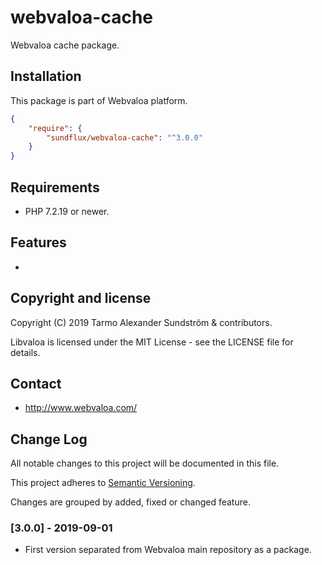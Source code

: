 webvaloa-cache
========

Webvaloa cache package.

## Installation

This package is part of Webvaloa platform.

```json
{
    "require": {
        "sundflux/webvaloa-cache": "^3.0.0"
    }
}
```

## Requirements

- PHP 7.2.19 or newer.

## Features

- 

## Copyright and license

Copyright (C) 2019 Tarmo Alexander Sundström & contributors.

Libvaloa is licensed under the MIT License - see the LICENSE file for details.

## Contact

- http://www.webvaloa.com/

## Change Log
All notable changes to this project will be documented in this file.

This project adheres to [Semantic Versioning](http://semver.org/).

Changes are grouped by added, fixed or changed feature.

### [3.0.0] - 2019-09-01
- First version separated from Webvaloa main repository as a package. 

